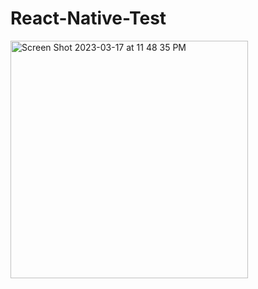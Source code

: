 # React-Native-Test
<img width="380" alt="Screen Shot 2023-03-17 at 11 48 35 PM" src="https://user-images.githubusercontent.com/47394961/226017004-fb3ee70c-7e5c-43af-8c53-987b946d192f.png">
